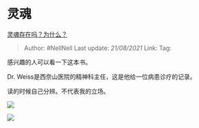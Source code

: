 # 灵魂
[灵魂存在吗？为什么？](https://www.zhihu.com/question/20693940/answer/1883109612)

> Author: #NellNell
> Last update: *21/08/2021*
> Link:
> Tag:

感兴趣的人可以看一下这本书。

Dr. Weiss是西奈山医院的精神科主任，这是他给一位病患诊疗的记录。

读的时候自己分辨。不代表我的立场。

![](https://pic1.zhimg.com/50/v2-b1cf53c1c432632625e25c88fc2810e9_720w.jpg?source=c8b7c179)

![](https://pic1.zhimg.com/80/v2-b1cf53c1c432632625e25c88fc2810e9_720w.jpg?source=c8b7c179)
